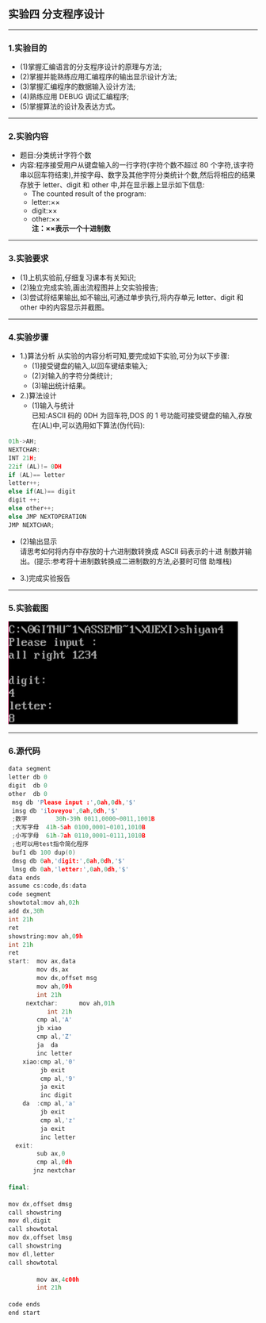 ## 实验四 分支程序设计

-----------------------

### 1.实验目的
- (1)掌握汇编语言的分支程序设计的原理与方法;
- (2)掌握并能熟练应用汇编程序的输出显示设计方法;
- (3)掌握汇编程序的数据输入设计方法;
- (4)熟练应用 DEBUG 调试汇编程序;
- (5)掌握算法的设计及表达方式。

-------------------------

### 2.实验内容
- 题目:分类统计字符个数
- 内容:程序接受用户从键盘输入的一行字符(字符个数不超过 80 个字符,该字符串以回车符结束),并按字母、数字及其他字符分类统计个数,然后将相应的结果存放于 letter、digit 和 other 中,并在显示器上显示如下信息:
    - The counted result of the program:
    - letter:××
    - digit:××
    - other:××  
__注：××表示一个十进制数__

----------------------------    

### 3.实验要求
- (1)上机实验前,仔细复习课本有关知识;
- (2)独立完成实验,画出流程图并上交实验报告;
- (3)尝试将结果输出,如不输出,可通过单步执行,将内存单元 letter、digit 和 other 中的内容显示并截图。

-------------------------------

### 4.实验步骤
- 1.)算法分析
从实验的内容分析可知,要完成如下实验,可分为以下步骤:
  - (1)接受键盘的输入,以回车键结束输入;
  - (2)对输入的字符分类统计;
  - (3)输出统计结果。
- 2.)算法设计
  - (1)输入与统计  
  已知:ASCII 码的 0DH 为回车符,DOS 的 1 号功能可接受键盘的输入,存放在(AL)中,可以选用如下算法(伪代码):
```cpp
01h->AH;
NEXTCHAR:
INT 21H;
22if (AL)!= 0DH
if (AL)== letter
letter++;
else if(AL)== digit
digit ++;
else other++;
else JMP NEXTOPERATION
JMP NEXTCHAR;
```
  - (2)输出显示  
  请思考如何将内存中存放的十六进制数转换成 ASCII 码表示的十进
制数并输出。(提示:参考将十进制数转换成二进制数的方法,必要时可借
助堆栈)


-  3.)完成实验报告

-------------------------------

### 5.实验截图
![](assets/shiyan4.PNG)


-------------------------------
### 6.源代码
```cpp
data segment
letter db 0
digit  db 0
other  db 0
 msg db 'Please input :',0ah,0dh,'$'
 imsg db 'iloveyou',0ah,0dh,'$'
 ;数字 		30h-39h 0011,0000~0011,1001B
 ;大写字母  41h-5ah 0100,0001~0101,1010B
 ;小写字母  61h-7ah 0110,0001~0111,1010B
 ;也可以用test指令简化程序
 buf1 db 100 dup(0)
 dmsg db 0ah,'digit:',0ah,0dh,'$'
 lmsg db 0ah,'letter:',0ah,0dh,'$'
data ends
assume cs:code,ds:data
code segment
showtotal:mov ah,02h
add dx,30h
int 21h
ret
showstring:mov ah,09h
int 21h
ret
start:  mov ax,data
        mov ds,ax
        mov dx,offset msg
        mov ah,09h
        int 21h
     nextchar:      mov ah,01h
 		   int 21h
        cmp al,'A'
        jb xiao
        cmp al,'Z'
        ja  da
        inc letter
    xiao:cmp al,'0'
         jb exit
         cmp al,'9'
         ja exit
         inc digit
    da  :cmp al,'a'
         jb exit
         cmp al,'z'
         ja exit
         inc letter
  exit:
        sub ax,0
  		cmp al,0dh
       jnz nextchar

final:

mov dx,offset dmsg
call showstring
mov dl,digit
call showtotal
mov dx,offset lmsg
call showstring
mov dl,letter
call showtotal

  		mov ax,4c00h
        int 21h

code ends
end start

```
